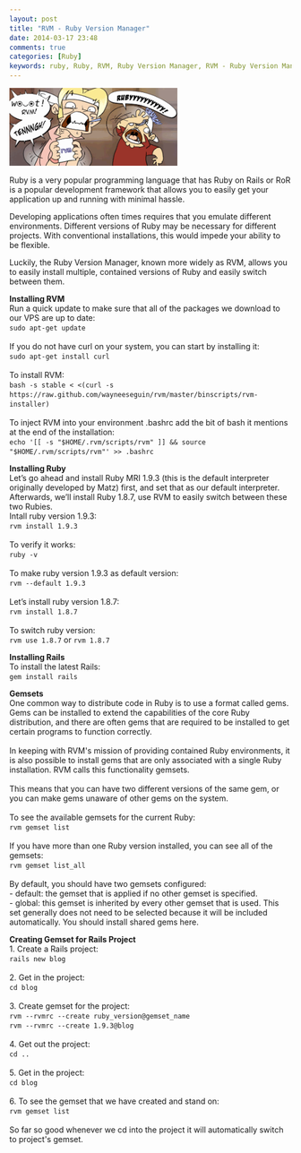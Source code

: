 ```yaml
---
layout: post
title: "RVM - Ruby Version Manager"
date: 2014-03-17 23:48
comments: true
categories: [Ruby]
keywords: ruby, Ruby, RVM, Ruby Version Manager, RVM - Ruby Version Manager, Installing RVM, Installing Rails, Install RVM, Install Rails, Gemset, gemset, Gemsets, gemsets, Creating Gemset for Rails Project, Creating Gemset for Specific Rails Project
---
```


<img src="/images/rvm.png" width="300" />
<p>
  Ruby is a very popular programming language that has Ruby on Rails or RoR is a popular development framework that allows you to easily get your application up and running with minimal hassle.<br/>
</p>
<p>
  Developing applications often times requires that you emulate different environments. Different versions of Ruby may be necessary for different projects. With conventional installations, this would impede your ability to be flexible.<br/>
</p>
<p>
  Luckily, the Ruby Version Manager, known more widely as RVM, allows you to easily install multiple, contained versions of Ruby and easily switch between them.
</p>
<p>
  <strong>Installing RVM</strong><br/>
  Run a quick update to make sure that all of the packages we download to our VPS are up to date:<br/>
  <code>sudo apt-get update</code><br/><br/>
  If you do not have curl on your system, you can start by installing it:<br/>
  <code>sudo apt-get install curl</code><br/><br/>
  To install RVM:<br/>
  <code>bash -s stable < <(curl -s https://raw.github.com/wayneeseguin/rvm/master/binscripts/rvm-installer)</code><br/><br/>
  To inject RVM into your environment .bashrc add the bit of bash it mentions at the end of the installation:<br/>
  <code>echo '[[ -s "$HOME/.rvm/scripts/rvm" ]] && source "$HOME/.rvm/scripts/rvm"' >> .bashrc</code>
</p>
<p>
  <strong>Installing Ruby</strong><br/>
  Let’s go ahead and install Ruby MRI 1.9.3 (this is the default interpreter originally developed by Matz) first, and set that as our default interpreter. Afterwards, we’ll install Ruby 1.8.7, use RVM to easily switch between these two Rubies.<br/>
  Intall ruby version 1.9.3:<br/>
  <code>rvm install 1.9.3</code><br/><br/>
  To verify it works:<br/>
  <code>ruby -v</code><br/><br/>
  To make ruby version 1.9.3 as default version:<br/>
  <code>rvm --default 1.9.3</code><br/><br/>
  Let’s install ruby version 1.8.7:<br/>
  <code>rvm install 1.8.7</code><br/><br/>
  To switch ruby version:<br/>
  <code>rvm use 1.8.7</code> or <code>rvm 1.8.7</code>
</p>
<p>
  <strong>Installing Rails</strong><br/>
  To install the latest Rails:<br/>
  <code>gem install rails</code><br/>
</p>
<p>
  <strong>Gemsets</strong><br/>
  One common way to distribute code in Ruby is to use a format called gems. Gems can be installed to extend the capabilities of the core Ruby distribution, and there are often gems that are required to be installed to get certain programs to function correctly.<br/><br/>
  In keeping with RVM's mission of providing contained Ruby environments, it is also possible to install gems that are only associated with a single Ruby installation. RVM calls this functionality gemsets.<br/><br/>
  This means that you can have two different versions of the same gem, or you can make gems unaware of other gems on the system.<br/><br/>
  To see the available gemsets for the current Ruby:<br/>
  <code>rvm gemset list</code><br/><br/>
  If you have more than one Ruby version installed, you can see all of the gemsets:<br/>
  <code>rvm gemset list_all</code><br/><br/>
  By default, you should have two gemsets configured:<br/>
  - default: the gemset that is applied if no other gemset is specified.<br/>
  - global: this gemset is inherited by every other gemset that is used. This set generally does not need to be selected because it will be included automatically. You should install shared gems here.<br/>
</p>
<p>
  <strong>Creating Gemset for Rails Project</strong><br/>
  1. Create a Rails project:<br/>
  <code>rails new blog</code><br/><br/>
  2. Get in the project:<br/>
  <code>cd blog</code><br/><br/>
  3. Create gemset for the project:<br/>
  <code>rvm --rvmrc --create ruby_version@gemset_name</code><br/>
  <code>rvm --rvmrc --create 1.9.3@blog</code><br/><br/>
  4. Get out the project:<br/>
  <code>cd ..</code><br/><br/>
  5. Get in the project:<br/>
  <code>cd blog</code><br/><br/>
  6. To see the gemset that we have created and stand on:<br/>
  <code>rvm gemset list</code><br/><br/>
  So far so good whenever we cd into the project it will automatically switch to project's gemset.
</p>
